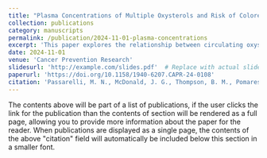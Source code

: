 ```yaml
---
title: "Plasma Concentrations of Multiple Oxysterols and Risk of Colorectal Adenomas"
collection: publications
category: manuscripts
permalink: /publication/2024-11-01-plasma-concentrations
excerpt: 'This paper explores the relationship between circulating oxysterols and the risk of colorectal adenomas.'
date: 2024-11-01
venue: 'Cancer Prevention Research'
slidesurl: 'http://example.com/slides.pdf'  # Replace with actual slides URL if available
paperurl: 'https://doi.org/10.1158/1940-6207.CAPR-24-0108'
citation: 'Passarelli, M. N., McDonald, J. G., Thompson, B. M., Pomares-Millan, H., Palys, T. J., Rees, J. R., Barry, E. L. (2024). &quot;Plasma Concentrations of Multiple Oxysterols and Risk of Colorectal Adenomas.&quot; <i>Cancer Prevention Research</i>, 17(11), 517–524.'
---
```


The contents above will be part of a list of publications, if the user clicks the link for the publication than the contents of section will be rendered as a full page, allowing you to provide more information about the paper for the reader. When publications are displayed as a single page, the contents of the above "citation" field will automatically be included below this section in a smaller font.

